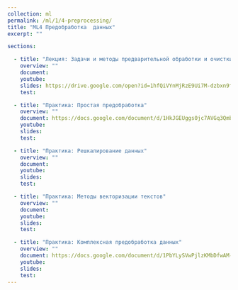 ```yaml
---
collection: ml
permalink: /ml/1/4-preprocessing/
title: "ML4 Предобработка  данных"
excerpt: ""

sections:

  - title: "Лекция: Задачи и методы предварительной обработки и очистки данных" 
    overview: ""
    document:
    youtube:
    slides: https://drive.google.com/open?id=1hfQiVYnMjRzE9Ui7M-dzbxn9fxQ8Sb3yXfdnRTHea5Y
    test:

  - title: "Практика: Простая предобработка" 
    overview: ""
    document: https://docs.google.com/document/d/1HkJGEUggs0jc7AVGq3Qmb0VYK2HU0Ty_XEQL_Agm05U/edit?usp=sharing
    youtube:
    slides:
    test:

  - title: "Практика: Решкалирование данных" 
    overview: ""
    document: 
    youtube:
    slides:
    test:

  - title: "Практика: Методы векторизации текстов" 
    overview: ""
    document: 
    youtube:
    slides:
    test:

  - title: "Практика: Комплексная предобработка данных" 
    overview: ""
    document: https://docs.google.com/document/d/1PbYLySVwPjlzKMbDfwAM-NbReoUTGRaOIGLocZ8F-Rg/edit?usp=sharing
    youtube:
    slides:
    test:
---
```

